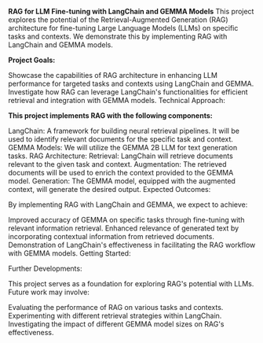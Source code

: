 **RAG for LLM Fine-tuning with LangChain and GEMMA Models**
This project explores the potential of the Retrieval-Augmented Generation (RAG) architecture for fine-tuning Large Language Models (LLMs) on specific tasks and contexts. We demonstrate this by implementing RAG with LangChain and GEMMA models.

**Project Goals:**

Showcase the capabilities of RAG architecture in enhancing LLM performance for targeted tasks and contexts using LangChain and GEMMA.
Investigate how RAG can leverage LangChain's functionalities for efficient retrieval and integration with GEMMA models.
Technical Approach:

**This project implements RAG with the following components:**

LangChain: A framework for building neural retrieval pipelines. It will be used to identify relevant documents for the specific task and context.
GEMMA Models: We will utilize the GEMMA 2B LLM for text generation tasks.
RAG Architecture:
Retrieval: LangChain will retrieve documents relevant to the given task and context.
Augmentation: The retrieved documents will be used to enrich the context provided to the GEMMA model.
Generation: The GEMMA model, equipped with the augmented context, will generate the desired output.
Expected Outcomes:

By implementing RAG with LangChain and GEMMA, we expect to achieve:

Improved accuracy of GEMMA on specific tasks through fine-tuning with relevant information retrieval.
Enhanced relevance of generated text by incorporating contextual information from retrieved documents.
Demonstration of LangChain's effectiveness in facilitating the RAG workflow with GEMMA models.
Getting Started:


Further Developments:

This project serves as a foundation for exploring RAG's potential with LLMs. Future work may involve:

Evaluating the performance of RAG on various tasks and contexts.
Experimenting with different retrieval strategies within LangChain.
Investigating the impact of different GEMMA model sizes on RAG's effectiveness.
